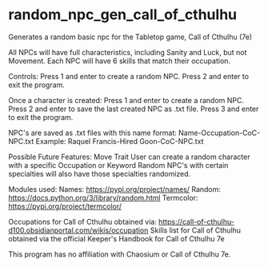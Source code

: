 # random_npc_gen_call_of_cthulhu
Generates a random basic npc for the Tabletop game, Call of Cthulhu (7e)

All NPCs will have full characteristics, including Sanity and Luck, but not Movement. 
Each NPC will have 6 skills that match their occupation.


Controls:
Press 1 and enter to create a random NPC. 
Press 2 and enter to exit the program.

Once a character is created:
Press 1 and enter to create a random NPC.
Press 2 and enter to save the last created NPC as .txt file.
Press 3 and enter to exit the program.


NPC's are saved as .txt files with this name format:
Name-Occupation-CoC-NPC.txt
Example:
Raquel Francis-Hired Goon-CoC-NPC.txt


Possible Future Features:
Move Trait
User can create a random character with a specific Occupation or Keyword
Random NPC's with certain specialties will also have those specialties randomized. 


Modules used:
Names: https://pypi.org/project/names/
Random: https://docs.python.org/3/library/random.html
Termcolor: https://pypi.org/project/termcolor/

Occupations for Call of Cthulhu obtained via: https://call-of-cthulhu-d100.obsidianportal.com/wikis/occupation
Skills list for Call of Cthulhu obtained via the official Keeper's Handbook for Call of Cthulhu 7e

This program has no affiliation with Chaosium or Call of Cthulhu 7e.


